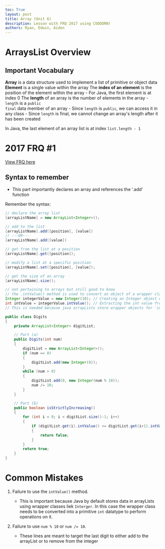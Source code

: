 ```yaml
---
toc: True
layout: post
title: Array (Unit 6)
description: Lesson with FRQ 2017 using COOOORN!
authors: Ryan, Edwin, Aiden
---
```


# ArraysList Overview

## Important Vocabulary
**Array** is a data structure used to implement a list of primitive or object data
**Element** is a single value within the array
The **index of an element** is the position of the element within the array
    - For Java, the first element is at index 0
The **length** of an array is the number of elements in the array
    - <code>length</code> is a <code>public final</code> data member of an array
        - Since <code>length</code> is <code>public</code>, we can access it in any class
        - Since <code>length</code> is final, we cannot change an array's length after it has been created
        
In Java, the last element of an array list is at index <code>list.length - 1</code>

# 2017 FRQ #1

[View FRQ here](https://apcentral.collegeboard.org/media/pdf/ap-computer-science-a-frq-2017.pdf)


## Syntax to remember

- This part importantly declares an array and references the '.add' function

Remember the syntax:
```Java 
// declare the array list
[arrayListName] = new ArrayList<Integer>();

// add to the list
[arrayListName].add([position], [value])
// ---OR---
[arrayListName].add([value])

// get from the list at a position
[arrayListName].get([position]);

// modify a list at a specific position
[arrayListName].set([position], [value]);

// get the size of an array
[arrayListName].size();

// not pertaining to arrays but still good to know
// the .intValue() method is used to convert an object of a wrapper class for primitive types (such as Integer, Double, Float, etc.) into its corresponding primitive int value.
Integer integerValue = new Integer(10); // Creating an Integer object with value 10
int intValue = integerValue.intValue(); // Extracting the int value from the Integer object
// This is needed because java arrayLists store wrapper objects for 'int' primitive values
```


```java
public class Digits
{
    private ArrayList<Integer> digitList;

    // Part (a)
    public Digits(int num)
    {
        digitList = new ArrayList<Integer>();
        if (num == 0)
        {
            digitList.add(new Integer(0));
        }
        while (num > 0)
        {
            digitList.add(0, new Integer(num % 10));
            num /= 10;
        }
    }

    // Part (b)
    public boolean isStrictlyIncreasing()
    {
        for (int i = 0; i < digitList.size()-1; i++)
        {
            if (digitList.get(i).intValue() >= digitList.get(i+1).intValue())
            {
                return false;
            }
        }
        return true;
    } 
} 
```

# Common Mistakes

1. Failure to use the `intValue()` method.
   - This is important because Java by default stores data in arrayLists using wrapper classes liek `Interger`. In this case the wrapper class needs to be converted into a primitive `int` datatype to perform operations on it.

2. Failure to use `num % 10` or `num /= 10`.
   - These lines are meant to target the last digit to either add to the arrayList or to remove from the integer 


